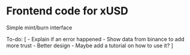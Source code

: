 # Frontend code for xUSD

Simple mint/burn interface

To-do:
[
    - Explain if an error happened
    - Show data from binance to add more trust
    - Better design
    - Maybe add a tutorial on how to use it?
]